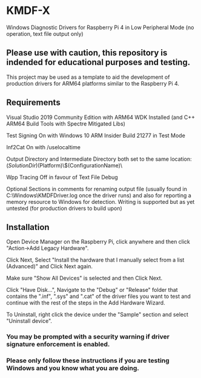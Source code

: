 # KMDF-X
Windows Diagnostic Drivers for Raspberry Pi 4 in Low Peripheral Mode (no operation, text file output only)

## Please use with caution, this repository is indended for educational purposes and testing. ##

This project may be used as a template to aid the development of production drivers for ARM64 platforms similar to the Raspberry Pi 4.

## Requirements ##

Visual Studio 2019 Community Edition with ARM64 WDK Installed (and C++ ARM64 Build Tools with Spectre Mitigated Libs)

Test Signing On with Windows 10 ARM Insider Build 21277 in Test Mode

Inf2Cat On with /uselocaltime

Output Directory and Intermediate Directory both set to the same location: $(SolutionDir)$(Platform)\\$(ConfigurationName)\

Wpp Tracing Off in favour of Text File Debug

Optional Sections in comments for renaming output file (usually found in C:\Windows\KMDFDriver.log once the driver runs)
and also for reporting a memory resource to Windows for detection. Writing is supported but as yet untested (for production drivers to build upon)

## Installation ##

Open Device Manager on the Raspberry Pi, click anywhere and then click "Action->Add Legacy Hardware".

Click Next, Select "Install the hardware that I manually select from a list (Advanced)" and Click Next again.

Make sure "Show All Devices" is selected and then Click Next.

Click "Have Disk...", Navigate to the "Debug" or "Release" folder that contains the ".inf", ".sys" and ".cat" of the driver files you want to test
and continue with the rest of the steps in the Add Hardware Wizard.

To Uninstall, right click the device under the "Sample" section and select "Uninstall device".

### You may be prompted with a security warning if driver signature enforcement is enabled. ###
### Please only follow these instructions if you are testing Windows and you know what you are doing. ###
